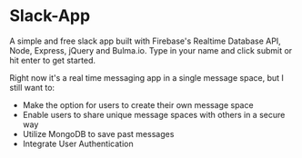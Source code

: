 # Slack-App
A simple and free slack app built with Firebase's Realtime Database API, Node, Express, jQuery and Bulma.io.
Type in your name and click submit or hit enter to get started.

Right now it's a real time messaging app in a single message space, but I still want to:
- Make the option for users to create their own message space
- Enable users to share unique message spaces with others in a secure way
- Utilize MongoDB to save past messages
- Integrate User Authentication
